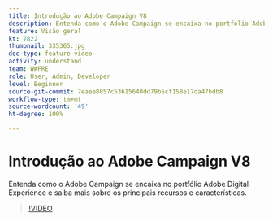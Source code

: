 ```yaml
---
title: Introdução ao Adobe Campaign V8
description: Entenda como o Adobe Campaign se encaixa no portfólio Adobe Digital Experience e saiba mais sobre os principais recursos e características.
feature: Visão geral
kt: 7822
thumbnail: 335365.jpg
doc-type: feature video
activity: understand
team: WWFRE
role: User, Admin, Developer
level: Beginner
source-git-commit: 7eaee8057c53615640dd79b5cf158e17ca47bdb8
workflow-type: tm+mt
source-wordcount: '49'
ht-degree: 100%

---
```


# Introdução ao Adobe Campaign V8

Entenda como o Adobe Campaign se encaixa no portfólio Adobe Digital Experience e saiba mais sobre os principais recursos e características.

>[!VIDEO](https://video.tv.adobe.com/v/335365?quality=12)
